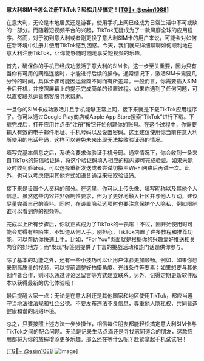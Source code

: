 **意大利SIM卡怎么注册TikTok？轻松几步搞定！[[TG💪+ @esim1088](https://t.me/s/esim1088)]**

在意大利，无论是本地居民还是游客，使用手机上网已经成为日常生活中不可或缺的一部分。而随着短视频平台的兴起，TikTok无疑成为了一款风靡全球的应用程序。然而，对于初到意大利或者刚更换了意大利SIM卡的用户来说，可能会对如何在新环境中注册并使用TikTok感到困惑。今天，我们就来详细聊聊如何顺利地在意大利注册TikTok，让你能够随时随地享受短视频的乐趣。

首先，确保你的手机已经成功激活了意大利的SIM卡。这一步至关重要，因为只有当你有可用的网络连接时，才能进行后续的操作。通常情况下，激活SIM卡需要几分钟的时间，具体步骤可能因运营商不同而有所差异。一般而言，你需要插入SIM卡后开机，并按照屏幕上的提示完成简单的设置过程。如果你遇到了任何问题，可以直接联系运营商客服寻求帮助。

一旦你的SIM卡成功激活并且手机能够正常上网，接下来就是下载TikTok应用程序了。你可以通过Google Play商店或Apple App Store搜索“TikTok”进行下载。下载完成后，打开应用并点击“注册”按钮开始创建你的账号。在这个过程中，你需要输入有效的电子邮件地址、手机号码以及设置密码。这里建议使用你当前在意大利所使用的电话号码，这样可以避免未来出现无法接收验证码的情况。

填写完基本信息之后，系统会要求你验证手机号码。通常情况下，你会收到一条来自TikTok的短信验证码，将这个验证码填入相应的框内即可完成验证。如果未能及时收到验证码，可以选择重新发送或者尝试切换至Wi-Fi网络后再试一次。此外，也可以考虑使用其他方式如语音通话来获取验证码。

接下来是设置个人资料的部分。在这里，你可以上传头像、填写昵称以及其他个人信息。虽然这些内容并非强制性要求，但为了更好地融入社区并与他人互动，建议尽量完善自己的资料。同时，在设置隐私选项时也要注意保护个人隐私，例如限制谁可以看到你的视频等。

完成以上所有步骤后，你就正式成为了TikTok的一员啦！不过，刚开始使用时可能会觉得有些陌生，不知道从何入手。别担心，TikTok内置了许多教程和推荐功能，可以帮助你快速上手。比如，“For You”页面就是根据你的兴趣爱好推送相关内容的好地方；而“发现”标签则提供了丰富的挑战活动和热门话题供你参与。

除了基本的功能之外，还有一些小技巧可以让用户体验更加顺畅。例如，如果你想录制高质量的视频，可以提前调整好拍摄角度、光线条件等要素；如果想要与其他创作者合作，则可以通过评论区留言等方式建立联系。另外，记得定期更新软件版本以获得最新的优化体验哦！

最后提醒大家一点：无论是在意大利还是其他国家和地区使用TikTok，都应当遵守当地法律法规和社会公德。不要发布违法不良信息，尊重他人隐私权，共同营造健康和谐的网络环境。

总之，只要按照上述方法一步步操作，相信每位朋友都能轻松搞定意大利SIM卡与TikTok之间的配合问题。无论是记录生活点滴还是寻找志同道合的朋友，这款应用都将为你的旅程增添更多乐趣。那么还在等什么呢？赶紧拿起手机试试吧！

[[TG💪+ @esim1088](https://t.me/s/esim1088) ![Image](https://i.postimg.cc/4NQfJmqS/Snipaste-2025-05-13-00-14-12.png)]